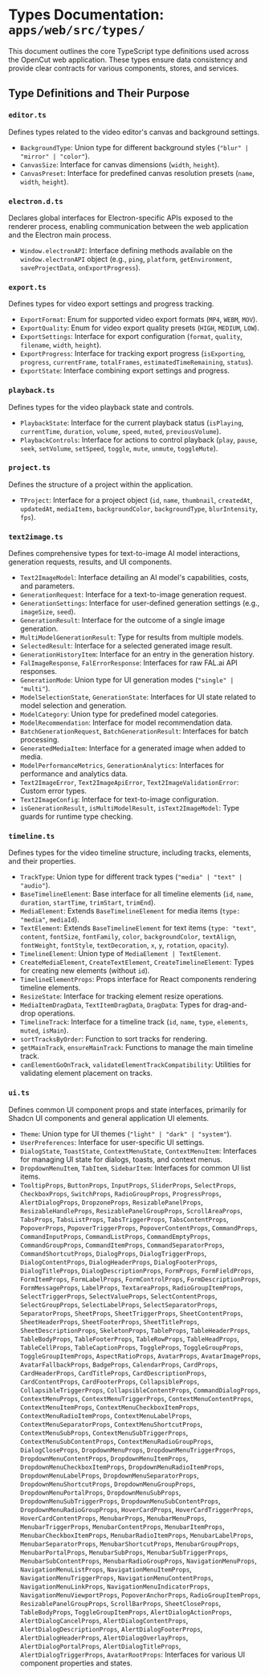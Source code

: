 # Types Documentation: `apps/web/src/types/`

This document outlines the core TypeScript type definitions used across the OpenCut web application. These types ensure data consistency and provide clear contracts for various components, stores, and services.

## Type Definitions and Their Purpose

### `editor.ts`

Defines types related to the video editor's canvas and background settings.

*   `BackgroundType`: Union type for different background styles (`"blur" | "mirror" | "color"`).
*   `CanvasSize`: Interface for canvas dimensions (`width`, `height`).
*   `CanvasPreset`: Interface for predefined canvas resolution presets (`name`, `width`, `height`).

### `electron.d.ts`

Declares global interfaces for Electron-specific APIs exposed to the renderer process, enabling communication between the web application and the Electron main process.

*   `Window.electronAPI`: Interface defining methods available on the `window.electronAPI` object (e.g., `ping`, `platform`, `getEnvironment`, `saveProjectData`, `onExportProgress`).

### `export.ts`

Defines types for video export settings and progress tracking.

*   `ExportFormat`: Enum for supported video export formats (`MP4`, `WEBM`, `MOV`).
*   `ExportQuality`: Enum for video export quality presets (`HIGH`, `MEDIUM`, `LOW`).
*   `ExportSettings`: Interface for export configuration (`format`, `quality`, `filename`, `width`, `height`).
*   `ExportProgress`: Interface for tracking export progress (`isExporting`, `progress`, `currentFrame`, `totalFrames`, `estimatedTimeRemaining`, `status`).
*   `ExportState`: Interface combining export settings and progress.

### `playback.ts`

Defines types for the video playback state and controls.

*   `PlaybackState`: Interface for the current playback status (`isPlaying`, `currentTime`, `duration`, `volume`, `speed`, `muted`, `previousVolume`).
*   `PlaybackControls`: Interface for actions to control playback (`play`, `pause`, `seek`, `setVolume`, `setSpeed`, `toggle`, `mute`, `unmute`, `toggleMute`).

### `project.ts`

Defines the structure of a project within the application.

*   `TProject`: Interface for a project object (`id`, `name`, `thumbnail`, `createdAt`, `updatedAt`, `mediaItems`, `backgroundColor`, `backgroundType`, `blurIntensity`, `fps`).

### `text2image.ts`

Defines comprehensive types for text-to-image AI model interactions, generation requests, results, and UI components.

*   `Text2ImageModel`: Interface detailing an AI model's capabilities, costs, and parameters.
*   `GenerationRequest`: Interface for a text-to-image generation request.
*   `GenerationSettings`: Interface for user-defined generation settings (e.g., `imageSize`, `seed`).
*   `GenerationResult`: Interface for the outcome of a single image generation.
*   `MultiModelGenerationResult`: Type for results from multiple models.
*   `SelectedResult`: Interface for a selected generated image result.
*   `GenerationHistoryItem`: Interface for an entry in the generation history.
*   `FalImageResponse`, `FalErrorResponse`: Interfaces for raw FAL.ai API responses.
*   `GenerationMode`: Union type for UI generation modes (`"single" | "multi"`).
*   `ModelSelectionState`, `GenerationState`: Interfaces for UI state related to model selection and generation.
*   `ModelCategory`: Union type for predefined model categories.
*   `ModelRecommendation`: Interface for model recommendation data.
*   `BatchGenerationRequest`, `BatchGenerationResult`: Interfaces for batch processing.
*   `GeneratedMediaItem`: Interface for a generated image when added to media.
*   `ModelPerformanceMetrics`, `GenerationAnalytics`: Interfaces for performance and analytics data.
*   `Text2ImageError`, `Text2ImageApiError`, `Text2ImageValidationError`: Custom error types.
*   `Text2ImageConfig`: Interface for text-to-image configuration.
*   `isGenerationResult`, `isMultiModelResult`, `isText2ImageModel`: Type guards for runtime type checking.

### `timeline.ts`

Defines types for the video timeline structure, including tracks, elements, and their properties.

*   `TrackType`: Union type for different track types (`"media" | "text" | "audio"`).
*   `BaseTimelineElement`: Base interface for all timeline elements (`id`, `name`, `duration`, `startTime`, `trimStart`, `trimEnd`).
*   `MediaElement`: Extends `BaseTimelineElement` for media items (`type: "media"`, `mediaId`).
*   `TextElement`: Extends `BaseTimelineElement` for text items (`type: "text"`, `content`, `fontSize`, `fontFamily`, `color`, `backgroundColor`, `textAlign`, `fontWeight`, `fontStyle`, `textDecoration`, `x`, `y`, `rotation`, `opacity`).
*   `TimelineElement`: Union type of `MediaElement | TextElement`.
*   `CreateMediaElement`, `CreateTextElement`, `CreateTimelineElement`: Types for creating new elements (without `id`).
*   `TimelineElementProps`: Props interface for React components rendering timeline elements.
*   `ResizeState`: Interface for tracking element resize operations.
*   `MediaItemDragData`, `TextItemDragData`, `DragData`: Types for drag-and-drop operations.
*   `TimelineTrack`: Interface for a timeline track (`id`, `name`, `type`, `elements`, `muted`, `isMain`).
*   `sortTracksByOrder`: Function to sort tracks for rendering.
*   `getMainTrack`, `ensureMainTrack`: Functions to manage the main timeline track.
*   `canElementGoOnTrack`, `validateElementTrackCompatibility`: Utilities for validating element placement on tracks.

### `ui.ts`

Defines common UI component props and state interfaces, primarily for Shadcn UI components and general application UI elements.

*   `Theme`: Union type for UI themes (`"light" | "dark" | "system"`).
*   `UserPreferences`: Interface for user-specific UI settings.
*   `DialogState`, `ToastState`, `ContextMenuState`, `ContextMenuItem`: Interfaces for managing UI state for dialogs, toasts, and context menus.
*   `DropdownMenuItem`, `TabItem`, `SidebarItem`: Interfaces for common UI list items.
*   `TooltipProps`, `ButtonProps`, `InputProps`, `SliderProps`, `SelectProps`, `CheckboxProps`, `SwitchProps`, `RadioGroupProps`, `ProgressProps`, `AlertDialogProps`, `DropzoneProps`, `ResizablePanelProps`, `ResizableHandleProps`, `ResizablePanelGroupProps`, `ScrollAreaProps`, `TabsProps`, `TabsListProps`, `TabsTriggerProps`, `TabsContentProps`, `PopoverProps`, `PopoverTriggerProps`, `PopoverContentProps`, `CommandProps`, `CommandInputProps`, `CommandListProps`, `CommandEmptyProps`, `CommandGroupProps`, `CommandItemProps`, `CommandSeparatorProps`, `CommandShortcutProps`, `DialogProps`, `DialogTriggerProps`, `DialogContentProps`, `DialogHeaderProps`, `DialogFooterProps`, `DialogTitleProps`, `DialogDescriptionProps`, `FormProps`, `FormFieldProps`, `FormItemProps`, `FormLabelProps`, `FormControlProps`, `FormDescriptionProps`, `FormMessageProps`, `LabelProps`, `TextareaProps`, `RadioGroupItemProps`, `SelectTriggerProps`, `SelectValueProps`, `SelectContentProps`, `SelectGroupProps`, `SelectLabelProps`, `SelectSeparatorProps`, `SeparatorProps`, `SheetProps`, `SheetTriggerProps`, `SheetContentProps`, `SheetHeaderProps`, `SheetFooterProps`, `SheetTitleProps`, `SheetDescriptionProps`, `SkeletonProps`, `TableProps`, `TableHeaderProps`, `TableBodyProps`, `TableFooterProps`, `TableRowProps`, `TableHeadProps`, `TableCellProps`, `TableCaptionProps`, `ToggleProps`, `ToggleGroupProps`, `ToggleGroupItemProps`, `AspectRatioProps`, `AvatarProps`, `AvatarImageProps`, `AvatarFallbackProps`, `BadgeProps`, `CalendarProps`, `CardProps`, `CardHeaderProps`, `CardTitleProps`, `CardDescriptionProps`, `CardContentProps`, `CardFooterProps`, `CollapsibleProps`, `CollapsibleTriggerProps`, `CollapsibleContentProps`, `CommandDialogProps`, `ContextMenuProps`, `ContextMenuTriggerProps`, `ContextMenuContentProps`, `ContextMenuItemProps`, `ContextMenuCheckboxItemProps`, `ContextMenuRadioItemProps`, `ContextMenuLabelProps`, `ContextMenuSeparatorProps`, `ContextMenuShortcutProps`, `ContextMenuSubProps`, `ContextMenuSubTriggerProps`, `ContextMenuSubContentProps`, `ContextMenuRadioGroupProps`, `DialogCloseProps`, `DropdownMenuProps`, `DropdownMenuTriggerProps`, `DropdownMenuContentProps`, `DropdownMenuItemProps`, `DropdownMenuCheckboxItemProps`, `DropdownMenuRadioItemProps`, `DropdownMenuLabelProps`, `DropdownMenuSeparatorProps`, `DropdownMenuShortcutProps`, `DropdownMenuGroupProps`, `DropdownMenuPortalProps`, `DropdownMenuSubProps`, `DropdownMenuSubTriggerProps`, `DropdownMenuSubContentProps`, `DropdownMenuRadioGroupProps`, `HoverCardProps`, `HoverCardTriggerProps`, `HoverCardContentProps`, `MenubarProps`, `MenubarMenuProps`, `MenubarTriggerProps`, `MenubarContentProps`, `MenubarItemProps`, `MenubarCheckboxItemProps`, `MenubarRadioItemProps`, `MenubarLabelProps`, `MenubarSeparatorProps`, `MenubarShortcutProps`, `MenubarGroupProps`, `MenubarPortalProps`, `MenubarSubProps`, `MenubarSubTriggerProps`, `MenubarSubContentProps`, `MenubarRadioGroupProps`, `NavigationMenuProps`, `NavigationMenuListProps`, `NavigationMenuItemProps`, `NavigationMenuTriggerProps`, `NavigationMenuContentProps`, `NavigationMenuLinkProps`, `NavigationMenuIndicatorProps`, `NavigationMenuViewportProps`, `PopoverAnchorProps`, `RadioGroupItemProps`, `ResizablePanelGroupProps`, `ScrollBarProps`, `SheetCloseProps`, `TableBodyProps`, `ToggleGroupItemProps`, `AlertDialogActionProps`, `AlertDialogCancelProps`, `AlertDialogContentProps`, `AlertDialogDescriptionProps`, `AlertDialogFooterProps`, `AlertDialogHeaderProps`, `AlertDialogOverlayProps`, `AlertDialogPortalProps`, `AlertDialogTitleProps`, `AlertDialogTriggerProps`, `AvatarRootProps`: Interfaces for various UI component properties and states.

